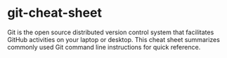 # git-cheat-sheet
Git is the open source distributed version control system that facilitates GitHub activities on your laptop or desktop. This cheat sheet summarizes commonly used Git command line instructions for quick reference.
